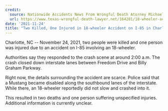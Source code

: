 ```yaml
---
credit:
  source: Nationwide Accidents News From Wrongful Death Atorney Michael Grossman
  url: https://www.texas-wrongful-death-lawyer.net/164281/18-wheeler-accident-charlotte-nc-i-85-freedom-drive.htm
date: '2021-11-24'
title: "Two Killed, One Injured in 18-wheeler Accident on I-85 in Charlotte, NC"
---
```

Charlotte, NC -- November 24, 2021, two people were killed and one person was injured due to an accident on I-85 involving an 18-wheeler.

Authorities say they responded to the crash scene at around 2:00 a.m. The crash closed down interstate lanes between Freedom Drive and Billy Graham Parkway.

Right now, the details surrounding the accident are scarce. Police said that a Mustang became disabled along the southbound lanes of the interstate. While there, an 18-wheeler reportedly did not slow and crashed into it.

This resulted in two deaths and one person suffering unspecified injuries. Additional information is currently unclear.
